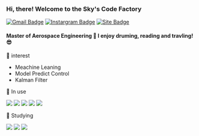 ### Hi, there! Welcome to the **Sky's Code Factory**
[![Gmail Badge](https://img.shields.io/badge/leeeskylee@gmail.com-d14836?style=flat-square&logo=Gmail&logoColor=white&link=mailto:snugyun01@gmail.com)](mailto:leeeskylee@gmail.com)
 [![Instargram Badge](https://img.shields.io/badge/Instagram-E4405F?style=flat-square&logo=Instagram&logoColor=white&link=https://www.instagram.com/leeskyleee/)](https://www.instagram.com/leeskyleee/)
[![Site Badge](https://img.shields.io/badge/Controla-002157?style=flat-square&logo=Controla&logoColor=white&link=http://www.controla.re.kr/)](http://www.controla.re.kr/)
#### Master of Aerospace Engineering 🚀 I enjoy druming, reading and travling! 😎



📌 interest
- Meachine Leaning
- Model Predict Control
- Kalman Filter


📌 In use

<img src="https://img.shields.io/badge/Python-3776AB?style=flat-square&logo=Python&logoColor=white"/> <img src="https://img.shields.io/badge/Adobe Photoshop-31A8FF?style=flat-square&logo=Adobe Photoshop&logoColor=white"/> <img src="https://img.shields.io/badge/Visual Studio-5C2D91?style=flat-square&logo=Visual Studio&logoColor=white"/> <img src="https://img.shields.io/badge/Visual Studio Code-007ACC?style=flat-square&logo=Visual Studio Code&logoColor=white"/> <img src="https://img.shields.io/badge/MATLAB-C70D2C?style=flat-square&logo=MATLAB&logoColor=white"/> 

📌 Studying

<img src="https://img.shields.io/badge/HTML5-E34F26?style=flat-square&logo=HTML5&logoColor=white"/> <img src="https://img.shields.io/badge/JAVA-007396?style=flat-square&logo=JAVA&logoColor=white"/> <img src="https://img.shields.io/badge/JavaScript-F7DF1E?style=flat-square&logo=JavaScript&logoColor=white"/>

